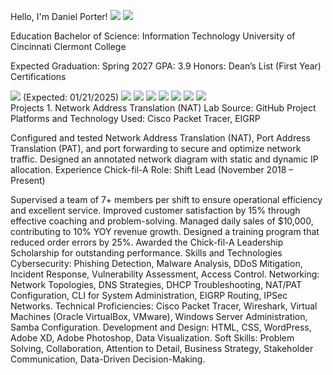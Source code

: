 Hello, I'm Daniel Porter!
<a href="https://www.linkedin.com/in/daniel-porter1/"><img src="https://img.shields.io/badge/LinkedIn-0077B5?&style=for-the-badge&logo=linkedin&logoColor=white" /></a>
<a href="https://github.com/daniel-porter"><img src="https://img.shields.io/badge/GitHub-181717?style=for-the-badge&logo=github&logoColor=white" /></a>

Education
Bachelor of Science: Information Technology
University of Cincinnati Clermont College

Expected Graduation: Spring 2027
GPA: 3.9
Honors: Dean’s List (First Year)
Certifications
<div> <img src="https://img.shields.io/badge/-CompTIA_Security%2B-FF0000?&style=for-the-badge&logo=CompTIA&logoColor=white" /> (Expected: 01/21/2025) <img src="https://img.shields.io/badge/-Google_Cybersecurity_Certification-4285F4?&style=for-the-badge&logo=Google&logoColor=white" /> <img src="https://img.shields.io/badge/-FEMA_NIMS_ICS--100-004B87?&style=for-the-badge" /> <img src="https://img.shields.io/badge/-Qualys_Vulnerability_Management-FFD700?&style=for-the-badge&logoColor=white" /> <img src="https://img.shields.io/badge/-First_Aid_%26_CPR-25D366?&style=for-the-badge&logoColor=white" /> <img src="https://img.shields.io/badge/-AMCA_PT_Certification-FFC107?&style=for-the-badge" /> <img src="https://img.shields.io/badge/-OSHA_10--Hour_Healthcare-FF5733?&style=for-the-badge" /> <img src="https://img.shields.io/badge/-American_Council_on_Exercise_PT-4CAF50?&style=for-the-badge" /> </div>
Projects
1. Network Address Translation (NAT) Lab
Source: GitHub Project
Platforms and Technology Used: Cisco Packet Tracer, EIGRP

Configured and tested Network Address Translation (NAT), Port Address Translation (PAT), and port forwarding to secure and optimize network traffic.
Designed an annotated network diagram with static and dynamic IP allocation.
Experience
Chick-fil-A
Role: Shift Lead (November 2018 – Present)

Supervised a team of 7+ members per shift to ensure operational efficiency and excellent service.
Improved customer satisfaction by 15% through effective coaching and problem-solving.
Managed daily sales of $10,000, contributing to 10% YOY revenue growth.
Designed a training program that reduced order errors by 25%.
Awarded the Chick-fil-A Leadership Scholarship for outstanding performance.
Skills and Technologies
Cybersecurity: Phishing Detection, Malware Analysis, DDoS Mitigation, Incident Response, Vulnerability Assessment, Access Control.
Networking: Network Topologies, DNS Strategies, DHCP Troubleshooting, NAT/PAT Configuration, CLI for System Administration, EIGRP Routing, IPSec Networks.
Technical Proficiencies: Cisco Packet Tracer, Wireshark, Virtual Machines (Oracle VirtualBox, VMware), Windows Server Administration, Samba Configuration.
Development and Design: HTML, CSS, WordPress, Adobe XD, Adobe Photoshop, Data Visualization.
Soft Skills: Problem Solving, Collaboration, Attention to Detail, Business Strategy, Stakeholder Communication, Data-Driven Decision-Making.
